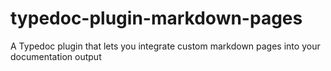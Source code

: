 # typedoc-plugin-markdown-pages
A Typedoc plugin that lets you integrate custom markdown pages into your documentation output
